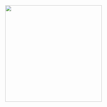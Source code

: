 <div id="container-principal" align="center">
  <img src="https://photos.app.goo.gl/hGj74qkBDY8ZWTc89" width="300">
</div>

